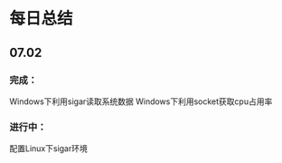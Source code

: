 # 每日总结

## 07.02

### 完成：
Windows下利用sigar读取系统数据
Windows下利用socket获取cpu占用率

### 进行中：
配置Linux下sigar环境




